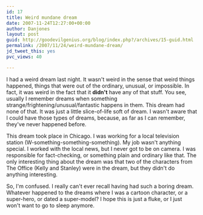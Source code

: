 ```yaml
---
id: 17
title: Weird mundane dream
date: 2007-11-24T12:27:00+00:00
author: Danjones
layout: post
guid: http://goodevilgenius.org/blog/index.php?/archives/15-guid.html
permalink: /2007/11/24/weird-mundane-dream/
jd_tweet_this: yes
pvc_views: 40

---
```

I had a weird dream last night. It wasn't weird in the sense that weird things happened, things that were out of the ordinary, unusual, or impossible. In fact, it was weird in the fact that it **didn't** have any of that stuff. You see, usually I remember dreams when something strange/frightening/unusual/fantastic happens in them. This dream had none of that. It was just a little slice-of-life soft of dream. I wasn't aware that I could have those types of dreams, because, as far as I can remember, they've never happened before.

This dream took place in Chicago. I was working for a local television station (W-something-something-something). My job wasn't anything special. I worked with the local news, but I never got to be on camera. I was responsible for fact-checking, or something plain and ordinary like that. The only interesting thing about the dream was that two of the characters from The Office (Kelly and Stanley) were in the dream, but they didn't do anything interesting.

So, I'm confused. I really can't ever recall having had such a boring dream. Whatever happened to the dreams where I was a cartoon character, or a super-hero, or dated a super-model? I hope this is just a fluke, or I just won't want to go to sleep anymore.
